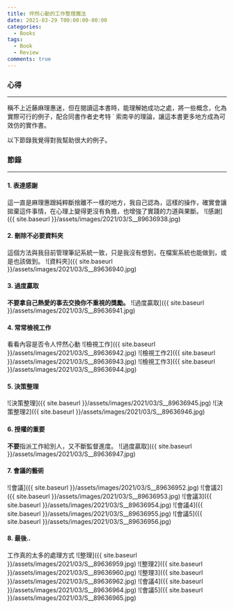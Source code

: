 ```yaml
---
title: 怦然心動的工作整理魔法
date: 2021-03-29 T00:00:00-00:00
categories:
  - Books
tags:
  - Book
  - Review
comments: true
---
```


### 心得

---

稱不上近藤麻理惠迷，但在閱讀這本書時，能理解她成功之處，將一些概念，化為實際可行的例子，配合同書作者史考特 ˙ 索南辛的理論，讓這本書更多地方成為可效仿的實作書。

以下節錄我覺得對我幫助很大的例子。

### 節錄

---

#### 1. 表達感謝  
   這一直是麻理惠跟純粹斷捨離不一樣的地方，我自己認為，這樣的操作，確實會讓拋棄這件事情，在心理上變得更沒有負擔，也增強了實踐的力道與果斷。
   ![感謝]({{ site.baseurl }}/assets/images/2021/03/S__89636938.jpg)
#### 2. 刪除不必要資料夾  
   這個方法與我目前管理筆記系統一致，只是我沒有想到，在檔案系統也能做到，或是也該做到。
   ![資料夾]({{ site.baseurl }}/assets/images/2021/03/S__89636940.jpg)
#### 3. 過度贏取  
   **不要拿自己熱愛的事去交換你不重視的獎勵。**
   ![過度贏取]({{ site.baseurl }}/assets/images/2021/03/S__89636941.jpg)
#### 4. 常常檢視工作  
   看看內容是否令人怦然心動
   ![檢視工作]({{ site.baseurl }}/assets/images/2021/03/S__89636942.jpg)
   ![檢視工作2]({{ site.baseurl }}/assets/images/2021/03/S__89636943.jpg)
   ![檢視工作3]({{ site.baseurl }}/assets/images/2021/03/S__89636944.jpg)
#### 5. 決策整理  
   ![決策整理]({{ site.baseurl }}/assets/images/2021/03/S__89636945.jpg)
   ![決策整理2]({{ site.baseurl }}/assets/images/2021/03/S__89636946.jpg)
#### 6. 授權的重要  
   **不要**指派工作給別人，又不斷監督進度。
   ![過度贏取]({{ site.baseurl }}/assets/images/2021/03/S__89636947.jpg)
#### 7. 會議的藝術
   ![會議]({{ site.baseurl }}/assets/images/2021/03/S__89636952.jpg)
   ![會議2]({{ site.baseurl }}/assets/images/2021/03/S__89636953.jpg)
   ![會議3]({{ site.baseurl }}/assets/images/2021/03/S__89636954.jpg)
   ![會議4]({{ site.baseurl }}/assets/images/2021/03/S__89636955.jpg)
   ![會議5]({{ site.baseurl }}/assets/images/2021/03/S__89636956.jpg)

#### 8. 最後..  
工作真的太多的處理方式
![整理]({{ site.baseurl }}/assets/images/2021/03/S__89636959.jpg)
![整理2]({{ site.baseurl }}/assets/images/2021/03/S__89636960.jpg)
![整理3]({{ site.baseurl }}/assets/images/2021/03/S__89636962.jpg)
![會議4]({{ site.baseurl }}/assets/images/2021/03/S__89636964.jpg)
![會議5]({{ site.baseurl }}/assets/images/2021/03/S__89636965.jpg)
